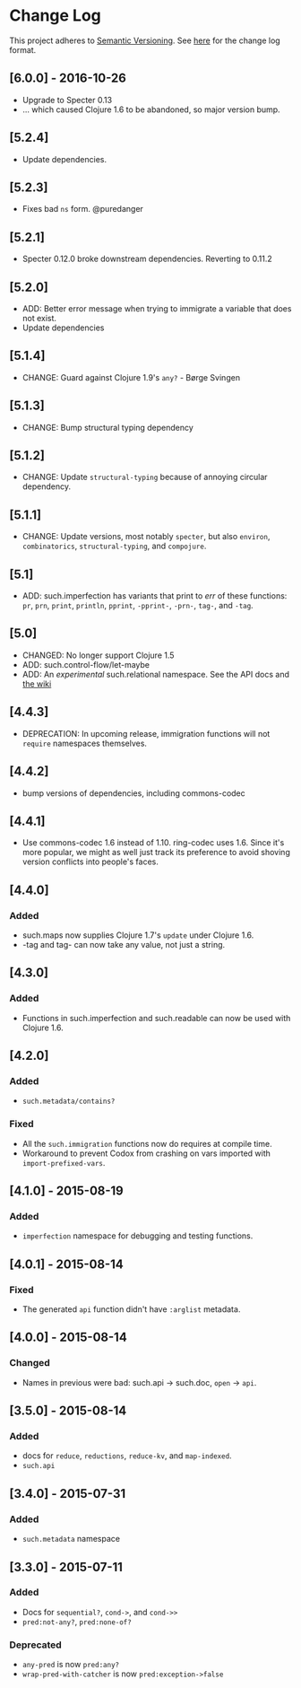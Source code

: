# Change Log
This project adheres to [Semantic Versioning](http://semver.org/).
See [here](http://keepachangelog.com/) for the change log format.

## [6.0.0] - 2016-10-26
- Upgrade to Specter 0.13
- ... which caused Clojure 1.6 to be abandoned, so major version bump.

## [5.2.4]
- Update dependencies.

## [5.2.3]
- Fixes bad `ns` form. @puredanger

## [5.2.1]
- Specter 0.12.0 broke downstream dependencies. Reverting to 0.11.2

## [5.2.0]
- ADD: Better error message when trying to immigrate a variable that does not exist.
- Update dependencies

## [5.1.4]
- CHANGE: Guard against Clojure 1.9's `any?` - Børge Svingen

## [5.1.3]
- CHANGE: Bump structural typing dependency

## [5.1.2]
- CHANGE: Update `structural-typing` because of annoying circular dependency.

## [5.1.1]
- CHANGE: Update versions, most notably `specter`, but also `environ`,
  `combinatorics`, `structural-typing`, and `compojure`.

## [5.1]
- ADD: such.imperfection has variants that print to *err* of these functions:
  `pr`, `prn`, `print`, `println`, `pprint`, `-pprint-`, `-prn-`, `tag-`, and `-tag`.

## [5.0]
- CHANGED: No longer support Clojure 1.5
- ADD: such.control-flow/let-maybe
- ADD: An *experimental* such.relational namespace. See the API docs and [the wiki](https://github.com/marick/suchwow/wiki/such.relational)

## [4.4.3]
- DEPRECATION: In upcoming release, immigration functions will not `require` namespaces themselves.

## [4.4.2]

- bump versions of dependencies, including commons-codec

## [4.4.1]

- Use commons-codec 1.6 instead of 1.10. ring-codec uses 1.6. Since it's more popular,
  we might as well just track its preference to avoid shoving version conflicts into
  people's faces.

## [4.4.0]

### Added

- such.maps now supplies Clojure 1.7's `update` under Clojure 1.6.
- -tag and tag- can now take any value, not just a string.

## [4.3.0]

### Added

- Functions in such.imperfection and such.readable can now be used with Clojure 1.6.

## [4.2.0]

### Added
- `such.metadata/contains?`

### Fixed
- All the `such.immigration` functions now do requires at compile time.
- Workaround to prevent Codox from crashing on vars imported with `import-prefixed-vars`.

## [4.1.0] - 2015-08-19

### Added
- `imperfection` namespace for debugging and testing functions.

## [4.0.1] - 2015-08-14

### Fixed

- The generated `api` function didn't have `:arglist` metadata.

## [4.0.0] - 2015-08-14

### Changed

- Names in previous were bad: such.api -> such.doc, `open` -> `api`.

## [3.5.0] - 2015-08-14

### Added
- docs for `reduce`, `reductions`, `reduce-kv`, and `map-indexed`.
- `such.api`

## [3.4.0] - 2015-07-31

### Added
- `such.metadata` namespace

## [3.3.0] - 2015-07-11

### Added
- Docs for `sequential?`, `cond->`, and `cond->>`
- `pred:not-any?`, `pred:none-of?`

### Deprecated
- `any-pred` is now `pred:any?`
- `wrap-pred-with-catcher` is now `pred:exception->false`


